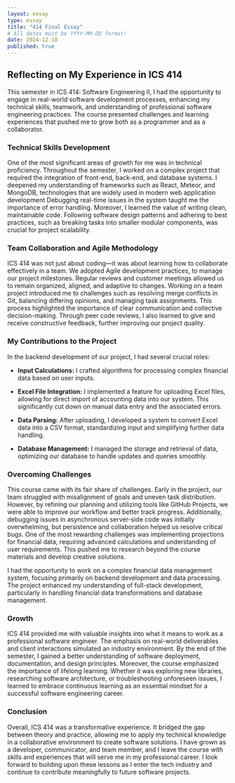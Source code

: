 ```yaml
---
layout: essay
type: essay
title: "414 Final Essay"
# All dates must be YYYY-MM-DD format!
date: 2024-12-18
published: true
---
```

## Reflecting on My Experience in ICS 414
This semester in ICS 414: Software Engineering II, I had the opportunity to engage in real-world software development processes, enhancing my technical skills, teamwork, and understanding of professional software engineering practices. The course presented challenges and learning experiences that pushed me to grow both as a programmer and as a collaborator.
### Technical Skills Development
One of the most significant areas of growth for me was in technical proficiency. Throughout the semester, I worked on a complex project that required the integration of front-end, back-end, and database systems. I deepened my understanding of frameworks such as React, Meteor, and MongoDB, technologies that are widely used in modern web application development
Debugging real-time issues in the system taught me the importance of error handling.
Moreover, I learned the value of writing clean, maintainable code. Following software design patterns and adhering to best practices, such as breaking tasks into smaller modular components, was crucial for project scalability.
### Team Collaboration and Agile Methodology
ICS 414 was not just about coding—it was about learning how to collaborate effectively in a team. We adopted Agile development practices, to manage our project milestones. Regular reviews and customer meetings allowed us to remain organized, aligned, and adaptive to changes.
Working on a team project introduced me to challenges such as resolving merge conflicts in Git, balancing differing opinions, and managing task assignments. This process highlighted the importance of clear communication and collective decision-making. Through peer code reviews, I also learned to give and receive constructive feedback, further improving our project quality.

### My Contributions to the Project

In the backend development of our project, I had several crucial roles:

- **Input Calculations:** I crafted algorithms for processing complex financial data based on user inputs.

- **Excel File Integration:** I implemented a feature for uploading Excel files, allowing for direct import of accounting data into our system. This significantly cut down on manual data entry and the associated errors.

- **Data Parsing:** After uploading, I developed a system to convert Excel data into a CSV format, standardizing input and simplifying further data handling.

- **Database Management:** I managed the storage and retrieval of data, optimizing our database to handle updates and queries smoothly.

### Overcoming Challenges
This course came with its fair share of challenges. Early in the project, our team struggled with misalignment of goals and uneven task distribution. However, by refining our  planning and utilizing tools like GitHub Projects, we were able to improve our workflow and better track progress. Additionally, debugging issues in asynchronous server-side code was initially overwhelming, but persistence and collaboration helped us resolve critical bugs.
One of the most rewarding challenges was implementing projections for financial data, requiring advanced calculations and understanding of user requirements. This pushed me to research beyond the course materials and develop creative solutions.

I had the opportunity to work on a complex financial data management system, focusing primarily on backend development and data processing. The project enhanced my understanding of full-stack development, particularly in handling financial data transformations and database management.
### Growth 
ICS 414 provided me with valuable insights into what it means to work as a professional software engineer. The emphasis on real-world deliverables and client interactions simulated an industry environment. By the end of the semester, I gained a better understanding of software deployment, documentation, and design principles.
Moreover, the course emphasized the importance of lifelong learning. Whether it was exploring new libraries, researching software architecture, or troubleshooting unforeseen issues, I learned to embrace continuous learning as an essential mindset for a successful software engineering career.
### Conclusion
Overall, ICS 414 was a transformative experience. It bridged the gap between theory and practice, allowing me to apply my technical knowledge in a collaborative environment to create software solutions. I have grown as a developer, communicator, and team member, and I leave the course with skills and experiences that will serve me in my professional career.
I look forward to building upon these lessons as I enter the tech industry and continue to contribute meaningfully to future software projects.
